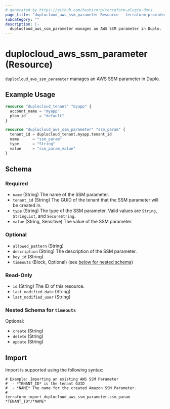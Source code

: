 ```yaml
---
# generated by https://github.com/hashicorp/terraform-plugin-docs
page_title: "duplocloud_aws_ssm_parameter Resource - terraform-provider-duplocloud"
subcategory: ""
description: |-
  duplocloud_aws_ssm_parameter manages an AWS SSM parameter in Duplo.
---
```


# duplocloud_aws_ssm_parameter (Resource)

`duplocloud_aws_ssm_parameter` manages an AWS SSM parameter in Duplo.

## Example Usage

```terraform
resource "duplocloud_tenant" "myapp" {
  account_name = "myapp"
  plan_id      = "default"
}

resource "duplocloud_aws_ssm_parameter" "ssm_param" {
  tenant_id = duplocloud_tenant.myapp.tenant_id
  name      = "ssm_param"
  type      = "String"
  value     = "ssm_param_value"
}
```

<!-- schema generated by tfplugindocs -->
## Schema

### Required

- `name` (String) The name of the SSM parameter.
- `tenant_id` (String) The GUID of the tenant that the SSM parameter will be created in.
- `type` (String) The type of the SSM parameter. Valid values are `String`, `StringList`, and `SecureString`.
- `value` (String, Sensitive) The value of the SSM parameter.

### Optional

- `allowed_pattern` (String)
- `description` (String) The description of the SSM parameter.
- `key_id` (String)
- `timeouts` (Block, Optional) (see [below for nested schema](#nestedblock--timeouts))

### Read-Only

- `id` (String) The ID of this resource.
- `last_modified_date` (String)
- `last_modified_user` (String)

<a id="nestedblock--timeouts"></a>
### Nested Schema for `timeouts`

Optional:

- `create` (String)
- `delete` (String)
- `update` (String)

## Import

Import is supported using the following syntax:

```shell
# Example: Importing an existing AWS SSM Parameter
#  - *TENANT_ID* is the tenant GUID
#  - *NAME* The name for the created Amazon SSM Parameter.
#
terraform import duplocloud_aws_ssm_parameter.ssm_param *TENANT_ID*/*NAME*
```
